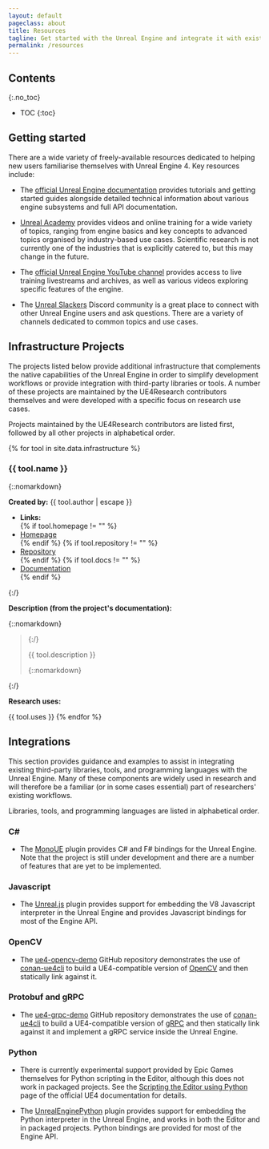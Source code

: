 ```yaml
---
layout: default
pageclass: about
title: Resources
tagline: Get started with the Unreal Engine and integrate it with existing tools and libraries.
permalink: /resources
---
```


## Contents
{:.no_toc}

* TOC
{:toc}


## Getting started

There are a wide variety of freely-available resources dedicated to helping new users familiarise themselves with Unreal Engine 4. Key resources include:

- The [official Unreal Engine documentation](https://docs.unrealengine.com/) provides tutorials and getting started guides alongside detailed technical information about various engine subsystems and full API documentation.

- [Unreal Academy](https://academy.unrealengine.com/) provides videos and online training for a wide variety of topics, ranging from engine basics and key concepts to advanced topics organised by industry-based use cases. Scientific research is not currently one of the industries that is explicitly catered to, but this may change in the future.

- The [official Unreal Engine YouTube channel](https://www.youtube.com/channel/UCBobmJyzsJ6Ll7UbfhI4iwQ) provides access to live training livestreams and archives, as well as various videos exploring specific features of the engine.

- The [Unreal Slackers](http://unrealslackers.org/) Discord community is a great place to connect with other Unreal Engine users and ask questions. There are a variety of channels dedicated to common topics and use cases.


## Infrastructure Projects

The projects listed below provide additional infrastructure that complements the native capabilities of the Unreal Engine in order to simplify development workflows or provide integration with third-party libraries or tools. A number of these projects are maintained by the UE4Research contributors themselves and were developed with a specific focus on research use cases.

Projects maintained by the UE4Research contributors are listed first, followed by all other projects in alphabetical order.

{% for tool in site.data.infrastructure %}
### {{ tool.name }}
{::nomarkdown}
<p><strong>Created by:</strong> {{ tool.author | escape }}</p>
<ul class="infrastructure-links">
	<li><strong>Links:</strong></li>
	{% if tool.homepage != "" %}<li><a href="{{ tool.homepage | uri_escape }}"><span class="fas fa-home fa-fw icon-left"></span> Homepage</a></li>{% endif %}
	{% if tool.repository != "" %}<li><a href="{{ tool.repository | uri_escape }}"><span class="fab fa-github fa-fw icon-left"></span> Repository</a></li>{% endif %}
	{% if tool.docs != "" %}<li><a href="{{ tool.docs | uri_escape }}"><span class="fas fa-book fa-fw icon-left"></span> Documentation</a></li>{% endif %}
</ul>
{:/}

**Description (from the project's documentation):**

{::nomarkdown}<blockquote>{:/}

{{ tool.description }}

{::nomarkdown}</blockquote>{:/}

**Research uses:**

{{ tool.uses }}
{% endfor %}


## Integrations

This section provides guidance and examples to assist in integrating existing third-party libraries, tools, and programming languages with the Unreal Engine. Many of these components are widely used in research and will therefore be a familiar (or in some cases essential) part of researchers' existing workflows.

Libraries, tools, and programming languages are listed in alphabetical order.

### C#

- The [MonoUE](https://mono-ue.github.io/) plugin provides C# and F# bindings for the Unreal Engine. Note that the project is still under development and there are a number of features that are yet to be implemented.

### Javascript

- The [Unreal.js](https://github.com/ncsoft/Unreal.js) plugin provides support for embedding the V8 Javascript interpreter in the Unreal Engine and provides Javascript bindings for most of the Engine API.

### OpenCV

- The [ue4-opencv-demo](https://github.com/adamrehn/ue4-opencv-demo) GitHub repository demonstrates the use of [conan-ue4cli](#conan-ue4cli) to build a UE4-compatible version of [OpenCV](https://opencv.org/) and then statically link against it.

### Protobuf and gRPC

- The [ue4-grpc-demo](https://github.com/adamrehn/ue4-grpc-demo) GitHub repository demonstrates the use of [conan-ue4cli](#conan-ue4cli) to build a UE4-compatible version of [gRPC](https://grpc.io/) and then statically link against it and implement a gRPC service inside the Unreal Engine.

### Python

- There is currently experimental support provided by Epic Games themselves for Python scripting in the Editor, although this does not work in packaged projects. See the [Scripting the Editor using Python](https://docs.unrealengine.com/en-US/Editor/Scripting-and-Automating-the-Editor/Scripting-the-Editor-using-Python) page of the official UE4 documentation for details.

- The [UnrealEnginePython](https://github.com/20tab/UnrealEnginePython) plugin provides support for embedding the Python interpreter in the Unreal Engine, and works in both the Editor and in packaged projects. Python bindings are provided for most of the Engine API.
